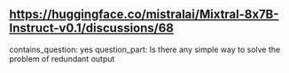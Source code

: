 ## https://huggingface.co/mistralai/Mixtral-8x7B-Instruct-v0.1/discussions/68

contains_question: yes
question_part: Is there any simple way to solve the problem of redundant output